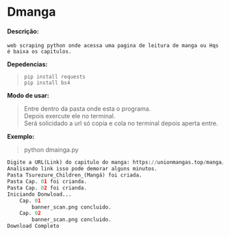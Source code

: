 # Dmanga
#### Descrição:
	web scraping python onde acessa uma pagina de leitura de manga ou Hqs é baixa os capitulos.

**Depedencias:**

>     pip install requests
>     pip install bs4

**Modo de usar:**  
> Entre dentro da pasta onde esta o programa.  
> Depois exercute ele no terminal.  
> Será solicidado a url só copia e cola no terminal depois aperta entre.

**Exemplo:**
> python dmainga.py  
``` python
Digite a URL(Link) do capitulo do manga: https://unionmangas.top/manga/tsurezure-children-manga&ot=4301122018
Analisando link isso pode demorar alguns minutos.
Pasta Tsurezure_Children_(Mangá) foi criada.
Pasta Cap. 01 foi crianda.
Pasta Cap. 02 foi crianda.
Iniciando Donwload...
    Cap. 01
        banner_scan.png concluido.
    Cap. 02
        banner_scan.png concluido.
Download Completo
```
